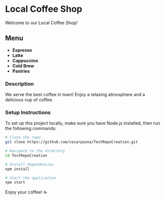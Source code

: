 # Local Coffee Shop

Welcome to our Local Coffee Shop!

## Menu
- **Espresso**
- **Latte**
- **Cappuccino**
- **Cold Brew**
- **Pastries**

### Description
We serve the best coffee in town! Enjoy a relaxing atmosphere and a delicious cup of coffee.

### Setup Instructions
To set up this project locally, make sure you have Node.js installed, then run the following commands:

```bash
# Clone the repo
git clone https://github.com/cezarpauna/TestRepoCreation.git

# Navigate to the directory
cd TestRepoCreation

# Install dependencies
npm install

# Start the application
npm start
```

Enjoy your coffee! ☕